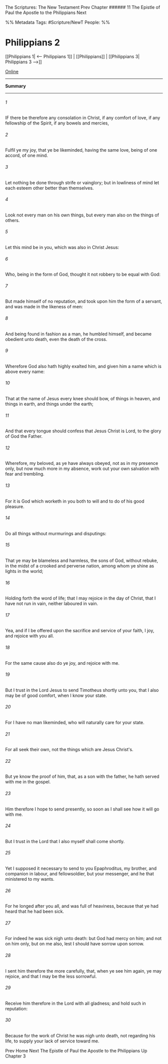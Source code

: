 The Scriptures: The New Testament
Prev
Chapter ###### 11
The Epistle of Paul the Apostle to the Philippians
Next

%% Metadata
Tags: #Scripture/NewT
People: 
%%
# Philippians 2
[[Philippians 1| <-- Philippians 1]] | [[Philippians]] | [[Philippians 3| Philippians 3 -->]]

[Online](https://churchofjesuschrist.org/study/scriptures/nt/philip/2?lang=eng)

---
__Summary__



---
###### 1
IF there be therefore any consolation in Christ, if any comfort of love, if any fellowship of the Spirit, if any bowels and mercies,
###### 2
Fulfil ye my joy, that ye be likeminded, having the same love, being of one accord, of one mind.
###### 3
Let nothing be done through strife or vainglory; but in lowliness of mind let each esteem other better than themselves.
###### 4
Look not every man on his own things, but every man also on the things of others.
###### 5
Let this mind be in you, which was also in Christ Jesus:
###### 6
Who, being in the form of God, thought it not robbery to be equal with God:
###### 7
But made himself of no reputation, and took upon him the form of a servant, and was made in the likeness of men:
###### 8
And being found in fashion as a man, he humbled himself, and became obedient unto death, even the death of the cross.
###### 9
Wherefore God also hath highly exalted him, and given him a name which is above every name:
###### 10
That at the name of Jesus every knee should bow, of things in heaven, and things in earth, and things under the earth;
###### 11
And that every tongue should confess that Jesus Christ is Lord, to the glory of God the Father.
###### 12
Wherefore, my beloved, as ye have always obeyed, not as in my presence only, but now much more in my absence, work out your own salvation with fear and trembling.
###### 13
For it is God which worketh in you both to will and to do of his good pleasure.
###### 14
Do all things without murmurings and disputings:
###### 15
That ye may be blameless and harmless, the sons of God, without rebuke, in the midst of a crooked and perverse nation, among whom ye shine as lights in the world;
###### 16
Holding forth the word of life; that I may rejoice in the day of Christ, that I have not run in vain, neither laboured in vain.
###### 17
Yea, and if I be offered upon the sacrifice and service of your faith, I joy, and rejoice with you all.
###### 18
For the same cause also do ye joy, and rejoice with me.
###### 19
But I trust in the Lord Jesus to send Timotheus shortly unto you, that I also may be of good comfort, when I know your state.
###### 20
For I have no man likeminded, who will naturally care for your state.
###### 21
For all seek their own, not the things which are Jesus Christ's.
###### 22
But ye know the proof of him, that, as a son with the father, he hath served with me in the gospel.
###### 23
Him therefore I hope to send presently, so soon as I shall see how it will go with me.
###### 24
But I trust in the Lord that I also myself shall come shortly.
###### 25
Yet I supposed it necessary to send to you Epaphroditus, my brother, and companion in labour, and fellowsoldier, but your messenger, and he that ministered to my wants.
###### 26
For he longed after you all, and was full of heaviness, because that ye had heard that he had been sick.
###### 27
For indeed he was sick nigh unto death: but God had mercy on him; and not on him only, but on me also, lest I should have sorrow upon sorrow.
###### 28
I sent him therefore the more carefully, that, when ye see him again, ye may rejoice, and that I may be the less sorrowful.
###### 29
Receive him therefore in the Lord with all gladness; and hold such in reputation:
###### 30
Because for the work of Christ he was nigh unto death, not regarding his life, to supply your lack of service toward me.

Prev
Home
Next
The Epistle of Paul the Apostle to the Philippians
Up
Chapter 3



